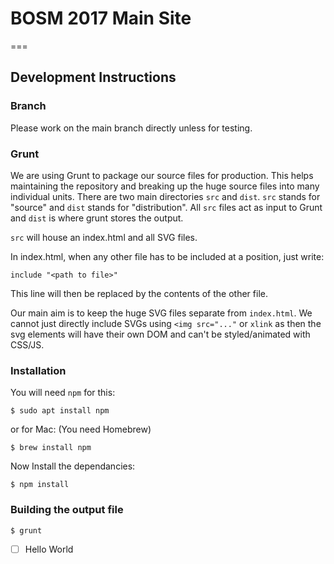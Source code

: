 # BOSM 2017 Main Site
===

## Development Instructions

### Branch

Please work on the main branch directly unless for testing.

### Grunt

We are using Grunt to package our source files for production.
This helps maintaining the repository and breaking up the huge source files into many individual units.
There are two main directories `src` and `dist`. `src` stands for "source" and `dist` stands for "distribution". All `src` files act as input to Grunt and `dist` is where grunt stores the output.

`src` will house an index.html and all SVG files.

In index.html, when any other file has to be included at a position, just write:

```
include "<path to file>"
```

This line will then be replaced by the contents of the other file.

Our main aim is to keep the huge SVG files separate from `index.html`. We cannot just directly include SVGs using `<img src="..."` or `xlink` as then the svg elements will have their own DOM and can't be styled/animated with CSS/JS.

### Installation

You will need `npm` for this:

```
$ sudo apt install npm
```

or for Mac: (You need Homebrew)

```
$ brew install npm
```

Now Install the dependancies:

```
$ npm install
```

### Building the output file

```
$ grunt
```

- [ ] Hello World
